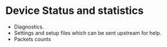 # Device Status and statistics
- Diagnostics.
- Settings and setup files which can be sent upstream for help.
- Packets counts
